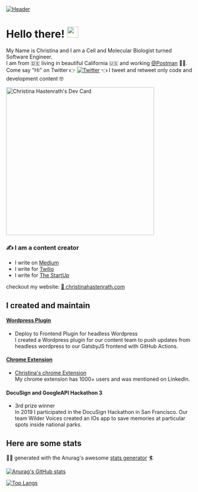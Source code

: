 
[![Header](https://pbs.twimg.com/profile_banners/278209883/1559233865/1500x500)](https://some-url.dev/)

# Hello there! <img src="https://raw.githubusercontent.com/MartinHeinz/MartinHeinz/master/wave.gif" width="30px">
My Name is Christina and I am a Cell and Molecular Biologist turned Software Engineer. </br >
I am from 🇩🇪 living in beautiful California 🇺🇸 and working [@Postman](https://www.postman.com/) 👨‍🚀. </br >
Come say "Hi" on Twitter 👉 [![Twitter](https://img.shields.io/twitter/follow/ettinchen.svg?style=social&label=@ettinchen)](https://twitter.com/ettinchen) 👈 I tweet and retweet only code and development content 🤓 </br >




<!-- ![](https://img.shields.io/badge/LinkedIn-0077B5?style=for-the-badge&logo=linkedin&logoColor=white) -->

<a href="https://app.daily.dev/ch264"><img src="https://api.daily.dev/devcards/a6537e589bf4421cbba6f312dd444673.png?r=wkt" width="400" alt="Christina Hastenrath's Dev Card"/></a>



### ✍️ I am a content creator
* I write on [Medium](https://christinavhastenrath.medium.com/)
* I write for [Twilio](https://www.twilio.com/blog/create-wordpress-plugin-rebuild-gatsby-app-aws-github-actions)
* I write for [The StartUp](https://medium.com/swlh/make-algolia-search-results-more-relevant-8cfecead0a6b)

checkout my website: [🦄 christinahastenrath.com](https://www.christinahastenrath.com)




## I created and maintain

#### [Wordpress Plugin](https://github.com/ch264/WP-GH-actions)
* Deploy to Frontend Plugin for headless Wordpress <br />
I created a Wordpress plugin for our content team to push updates from headless wordpress to our GatsbyJS frontend with GitHub Actions.

#### [Chrome Extension](https://github.com/ch264/Chrome_extension)
* [Christina's chrome Extension](https://chrome.google.com/webstore/detail/christinas-chrome-extensi/kmmafchjenalicnigbddpgjdigkmoomj?hl=en-GB) <br />
My chrome extension has 1000+ users and was mentioned on LinkedIn.

#### DocuSign and GoogleAPI Hackathon 3
* 3rd prize winner <br />
In 2019 I participated in the DocuSign Hackathon in San Francisco. Our team Wilder Voices created an IOs app to save memories at particular spots inside national parks.

<!-- 
## Technologies and Tools
![](https://img.shields.io/badge/Code-JavaScript-informational?style=flat&logo=<LOGO_NAME>&logoColor=white&color=blue)

![](https://img.shields.io/badge/Code-JavaScript-informational?style=plastic&logo=appveyor=<LOGO_NAME>&logoColor=white&color=2bbc8a) -->

## Here are some stats 

🚣‍♀️ generated with the Anurag's awesome [stats generator](https://github.com/anuraghazra/github-readme-stats) 🏄

[![Anurag's GitHub stats](https://github-readme-stats.vercel.app/api?username=ch264)](https://github.com/ch264/github-readme-stats)

[![Top Langs](https://github-readme-stats.vercel.app/api/top-langs/?username=ch264&layout=compact)](https://github.com/ch264/github-readme-stats)


<!-- ![](https://komarev.com/ghpvc/?username=ch264) -->


<!-- <a href="https://github.com/anuraghazra/github-readme-stats">
  <img align="left" src="https://github-readme-stats.vercel.app/api/top-langs/?username=ch264&layout=compact" />
</a>
<a href="https://github.com/anuraghazra/convoychat">
  <img align="right" src="https://github-readme-stats.vercel.app/api?username=ch264" />
</a> -->





<!--
**ch264/ch264** is a ✨ _special_ ✨ repository because its `README.md` (this file) appears on your GitHub profile.

Here are some ideas to get you started:

- 🔭 I’m currently working on ...
- 🌱 I’m currently learning ...
- 👯 I’m looking to collaborate on ...
- 🤔 I’m looking for help with ...
- 💬 Ask me about ...
- 📫 How to reach me: ...
- 😄 Pronouns: ...
- ⚡ Fun fact: ...
-->
